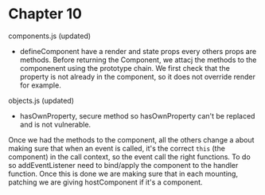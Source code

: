# Chapter 10

components.js (updated)
- defineComponent have a render and state props every others props are methods. Before returning the Component, we attacj the methods to the componenent using the prototype chain. We first check that the property is not already in the component, so it does not override render for example.

objects.js (updated)
- hasOwnProperty, secure method so hasOwnProperty can't be replaced and is not vulnerable.

Once we had the methods to the component, all the others change a about making sure that when an event is called, it's the correct `this` (the component) in the call context, so the event call the right functions. To do so addEventListener need to bind/apply the component to the handler function. Once this is done we are making sure that in each mounting, patching we are giving hostComponent if it's a component.